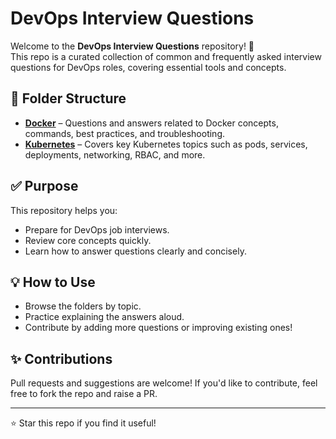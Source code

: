# DevOps Interview Questions

Welcome to the **DevOps Interview Questions** repository! 🎯  
This repo is a curated collection of common and frequently asked interview questions for DevOps roles, covering essential tools and concepts.

## 📂 Folder Structure

- **[Docker](./Docker)** – Questions and answers related to Docker concepts, commands, best practices, and troubleshooting.
- **[Kubernetes](./Kubernetes)** – Covers key Kubernetes topics such as pods, services, deployments, networking, RBAC, and more.

## ✅ Purpose

This repository helps you:
- Prepare for DevOps job interviews.
- Review core concepts quickly.
- Learn how to answer questions clearly and concisely.

## 💡 How to Use

- Browse the folders by topic.
- Practice explaining the answers aloud.
- Contribute by adding more questions or improving existing ones!

## ✨ Contributions

Pull requests and suggestions are welcome! If you'd like to contribute, feel free to fork the repo and raise a PR.

---

⭐ Star this repo if you find it useful!
